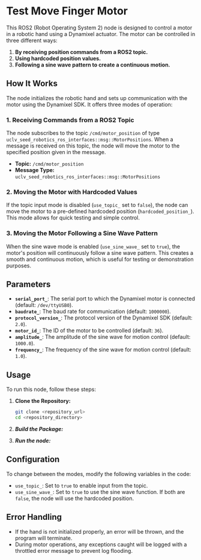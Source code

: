 # Test Move Finger Motor

This ROS2 (Robot Operating System 2) node is designed to control a motor in a robotic hand using a Dynamixel actuator. The motor can be controlled in three different ways:

1. **By receiving position commands from a ROS2 topic.**
2. **Using hardcoded position values.**
3. **Following a sine wave pattern to create a continuous motion.**

## How It Works

The node initializes the robotic hand and sets up communication with the motor using the Dynamixel SDK. It offers three modes of operation:

### 1. Receiving Commands from a ROS2 Topic

The node subscribes to the topic `/cmd/motor_position` of type `uclv_seed_robotics_ros_interfaces::msg::MotorPositions`. When a message is received on this topic, the node will move the motor to the specified position given in the message.

- **Topic:** `/cmd/motor_position`
- **Message Type:** `uclv_seed_robotics_ros_interfaces::msg::MotorPositions`

### 2. Moving the Motor with Hardcoded Values

If the topic input mode is disabled (`use_topic_` set to `false`), the node can move the motor to a pre-defined hardcoded position (`hardcoded_position_`). This mode allows for quick testing and simple control.

### 3. Moving the Motor Following a Sine Wave Pattern

When the sine wave mode is enabled (`use_sine_wave_` set to `true`), the motor's position will continuously follow a sine wave pattern. This creates a smooth and continuous motion, which is useful for testing or demonstration purposes.

## Parameters

- **`serial_port_`**: The serial port to which the Dynamixel motor is connected (default: `/dev/ttyUSB0`).
- **`baudrate_`**: The baud rate for communication (default: `1000000`).
- **`protocol_version_`**: The protocol version of the Dynamixel SDK (default: `2.0`).
- **`motor_id_`**: The ID of the motor to be controlled (default: `36`).
- **`amplitude_`**: The amplitude of the sine wave for motion control (default: `1000.0`).
- **`frequency_`**: The frequency of the sine wave for motion control (default: `1.0`).

## Usage

To run this node, follow these steps:

1. **Clone the Repository:**

   ```bash
   git clone <repository_url>
   cd <repository_directory>
   ```
2. ***Build the Package:***
3. ***Run the node:***

## Configuration

To change between the modes, modify the following variables in the code:
- `use_topic_`: Set to `true` to enable input from the topic.
- `use_sine_wave_`: Set to `true` to use the sine wave function. If both are `false`, the node will use the hardcoded position.

## Error Handling

- If the hand is not initialized properly, an error will be thrown, and the program will terminate.
- During motor operations, any exceptions caught will be logged with a throttled error message to prevent log flooding.

